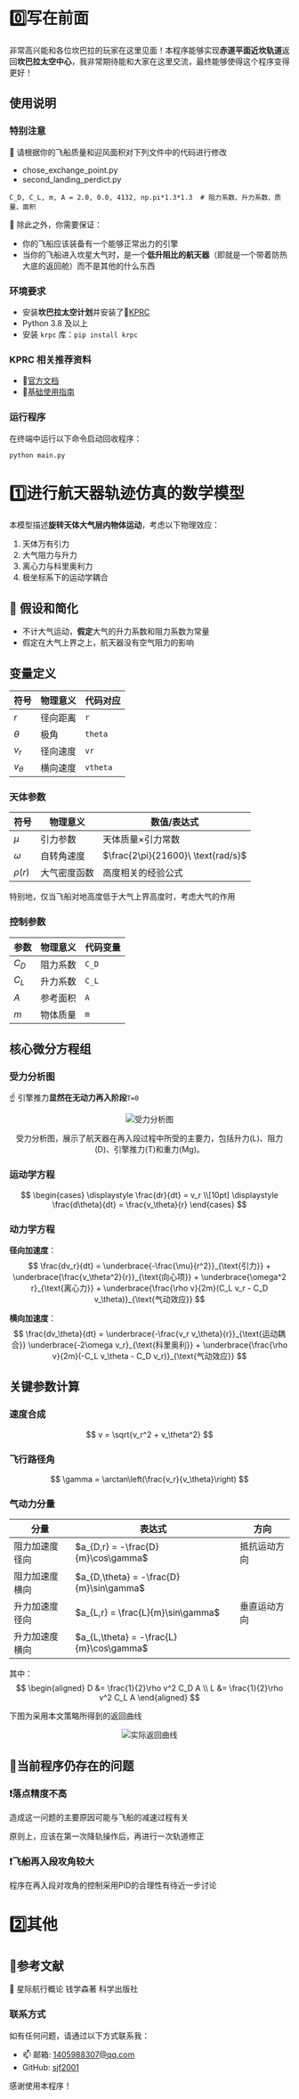 # 0️⃣写在前面

非常高兴能和各位坎巴拉的玩家在这里见面！本程序能够实现**赤道平面近坎轨道**返回**坎巴拉太空中心**，我非常期待能和大家在这里交流，最终能够使得这个程序变得更好！

## 使用说明

### 特别注意

🔔 请根据你的飞船质量和迎风面积对下列文件中的代码进行修改

- chose_exchange_point.py
- second_landing_perdict.py


```
C_D, C_L, m, A = 2.0, 0.0, 4132, np.pi*1.3*1.3  # 阻力系数、升力系数、质量、面积
```

🔔 除此之外，你需要保证：
- 你的飞船应该装备有一个能够正常出力的引擎
- 当你的飞船进入坎星大气时，是一个**低升阻比的航天器**（即就是一个带着防热大底的返回舱）而不是其他的什么东西



### 环境要求

- 安装**坎巴拉太空计划**并安装了🔗[KPRC](https://www.curseforge.com/kerbal/ksp-mods/krpc-control-the-game-using-c-c-java-lua-python/files)
- Python 3.8 及以上
- 安装 `krpc` 库：`pip install krpc`

### KPRC 相关推荐资料

- 🔗[官方文档](https://krpc.github.io/krpc/)
- 🔗[基础使用指南](https://www.bilibili.com/opus/400594077896210025)


### 运行程序

在终端中运行以下命令启动回收程序：
```
python main.py
```

# 1️⃣进行航天器轨迹仿真的数学模型

本模型描述**旋转天体大气层内物体运动**，考虑以下物理效应：
1. 天体万有引力
2. 大气阻力与升力
3. 离心力与科里奥利力
4. 极坐标系下的运动学耦合


## 🔔 假设和简化

- 不计大气运动，**假定**大气的升力系数和阻力系数为常量
- 假定在大气上界之上，航天器没有空气阻力的影响





## 变量定义
| 符号    | 物理意义           | 代码对应 |
|---------|--------------------|----------|
| $r$     | 径向距离           | `r`      |
| $\theta$| 极角               | `theta`  |
| $v_r$   | 径向速度           | `vr`     |
| $v_\theta$ | 横向速度        | `vtheta` |

### 天体参数
| 符号  | 物理意义               | 数值/表达式              |
|-------|------------------------|--------------------------|
| $\mu$ | 引力参数               | 天体质量×引力常数        |
| $\omega$ | 自转角速度         | $\frac{2\pi}{21600}\ \text{rad/s}$ |
| $\rho(r)$ | 大气密度函数     | 高度相关的经验公式       |

特别地，仅当飞船对地高度低于大气上界高度时，考虑大气的作用

### 控制参数
| 参数  | 物理意义           | 代码变量 |
|-------|--------------------|----------|
| $C_D$ | 阻力系数           | `C_D`    |
| $C_L$ | 升力系数           | `C_L`    |
| $A$   | 参考面积           | `A`      |
| $m$   | 物体质量           | `m`      |

## 核心微分方程组
### 受力分析图

☝️ 引擎推力**显然在无动力再入阶段**`T=0`


<p align="center">
    <img src="src\pic\pic_F_aly.png" alt="受力分析图">
</p>
<p align="center">
    受力分析图，展示了航天器在再入段过程中所受的主要力，包括升力(L)、阻力(D)、引擎推力(T)和重力(Mg)。
</p>

### 运动学方程
$$
\begin{cases}
\displaystyle \frac{dr}{dt} = v_r \\[10pt]
\displaystyle \frac{d\theta}{dt} = \frac{v_\theta}{r}
\end{cases}
$$

### 动力学方程
**径向加速度**：
$$
\frac{dv_r}{dt} = \underbrace{-\frac{\mu}{r^2}}_{\text{引力}} + \underbrace{\frac{v_\theta^2}{r}}_{\text{向心项}} + \underbrace{\omega^2 r}_{\text{离心力}} + \underbrace{\frac{\rho v}{2m}(C_L v_r - C_D v_\theta)}_{\text{气动效应}}
$$

**横向加速度**：
$$
\frac{dv_\theta}{dt} = \underbrace{-\frac{v_r v_\theta}{r}}_{\text{运动耦合}} \underbrace{-2\omega v_r}_{\text{科里奥利}} + \underbrace{\frac{\rho v}{2m}(-C_L v_\theta - C_D v_r)}_{\text{气动效应}}
$$

## 关键参数计算
### 速度合成
$$
v = \sqrt{v_r^2 + v_\theta^2}
$$

### 飞行路径角
$$
\gamma = \arctan\left(\frac{v_r}{v_\theta}\right)
$$

### 气动力分量
| 分量             | 表达式                          | 方向       |
|------------------|---------------------------------|----------------|
| 阻力加速度径向   | $a_{D,r} = -\frac{D}{m}\cos\gamma$ | 抵抗运动方向   |
| 阻力加速度横向   | $a_{D,\theta} = -\frac{D}{m}\sin\gamma$ |                |
| 升力加速度径向   | $a_{L,r} = \frac{L}{m}\sin\gamma$   | 垂直运动方向   |
| 升力加速度横向   | $a_{L,\theta} = -\frac{L}{m}\cos\gamma$ |                |

其中：
$$
\begin{aligned}
D &= \frac{1}{2}\rho v^2 C_D A \\
L &= \frac{1}{2}\rho v^2 C_L A
\end{aligned}
$$



下图为采用本文策略所得到的返回曲线

<p align="center">
    <img src="src\pic\实际返回曲线.png" alt="实际返回曲线">
</p>



## 🐛当前程序仍存在的问题

### ❗落点精度不高


造成这一问题的主要原因可能与飞船的减速过程有关

原则上，应该在第一次降轨操作后，再进行一次轨道修正


### ❗飞船再入段攻角较大

程序在再入段对攻角的控制采用PID的合理性有待近一步讨论



# 2️⃣其他

## 🔎参考文献

📕 星际航行概论 钱学森著 科学出版社


### 联系方式

如有任何问题，请通过以下方式联系我：

- 	📫 邮箱: 1405988307@qq.com
- GitHub: [sjf2001](https://github.com/sfj2001)

感谢使用本程序！

